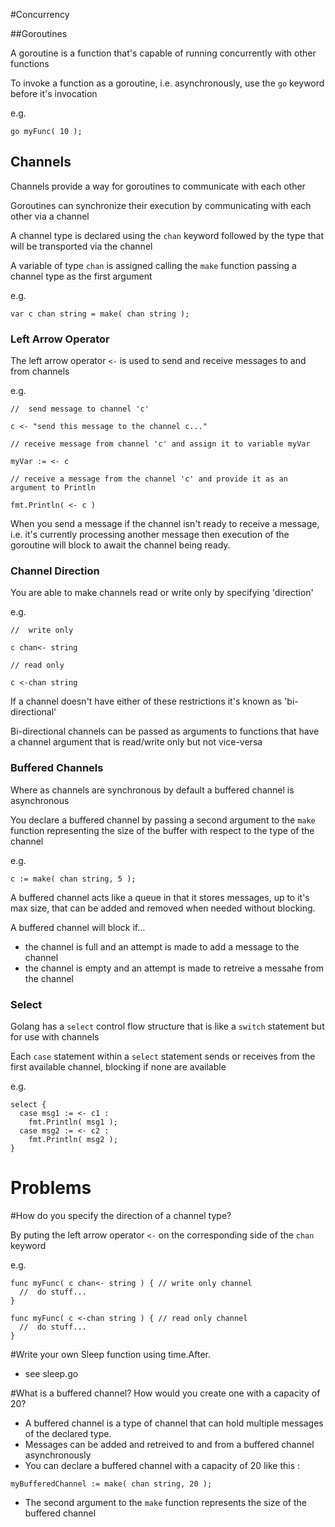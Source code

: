 #Concurrency

##Goroutines

A goroutine is a function that's capable of running concurrently with other functions

To invoke a function as a goroutine, i.e. asynchronously, use the `go` keyword before it's invocation

e.g.

```
go myFunc( 10 );
```

## Channels

Channels provide a way for goroutines to communicate with each other

Goroutines can synchronize their execution by communicating with each other via a channel

A channel type is declared using the `chan` keyword followed by the type that will be transported via the channel

A variable of type `chan` is assigned calling the `make` function passing a channel type as the first argument

e.g.

```
var c chan string = make( chan string );
```

### Left Arrow Operator

The left arrow operator `<-` is used to send and receive messages to and from channels

e.g.

```
//  send message to channel 'c'

c <- "send this message to the channel c..."

// receive message from channel 'c' and assign it to variable myVar

myVar := <- c 

// receive a message from the channel 'c' and provide it as an argument to Println

fmt.Println( <- c )
```

When you send a message if the channel isn't ready to receive a message, i.e. it's currently processing another message then execution of the goroutine will block to await the channel being ready.

### Channel Direction

You are able to make channels read or write only by specifying 'direction'

e.g.

```
//  write only

c chan<- string

// read only

c <-chan string
```

If a channel doesn't have either of these restrictions it's known as 'bi-directional'

Bi-directional channels can be passed as arguments to functions that have a channel argument that is read/write only but not vice-versa

### Buffered Channels

Where as channels are synchronous by default a buffered channel is asynchronous

You declare a buffered channel by passing a second argument to the `make` function representing the size of the buffer with respect to the type of the channel

e.g.

```
c := make( chan string, 5 );
```

A buffered channel acts like a queue in that it stores messages, up to it's max size, that can be added and removed when needed without blocking.

A buffered channel will block if...
- the channel is full and an attempt is made to add a message to the channel
- the channel is empty and an attempt is made to retreive a messahe from the channel 

### Select

Golang has a `select` control flow structure that is like a `switch` statement but for use with channels

Each `case` statement within a `select` statement sends or receives from the first available channel, blocking if none are available

e.g.

```
select {
  case msg1 := <- c1 :
    fmt.Println( msg1 );
  case msg2 := <- c2 :
    fmt.Println( msg2 );
}
```

# Problems

#How do you specify the direction of a channel type?

By puting the left arrow operator `<-` on the corresponding side of the `chan` keyword

e.g.

```
func myFunc( c chan<- string ) { // write only channel
  //  do stuff...
}

func myFunc( c <-chan string ) { // read only channel
  //  do stuff...
}
```

#Write your own Sleep function using time.After.

- see sleep.go

#What is a buffered channel? How would you create one with a capacity of 20?

- A buffered channel is a type of channel that can hold multiple messages of the declared type.
- Messages can be added and retreived to and from a buffered channel asynchronously
- You can declare a buffered channel with a capacity of 20 like this :

```
myBufferedChannel := make( chan string, 20 );
``` 

- The second argument to the `make` function represents the size of the buffered channel
